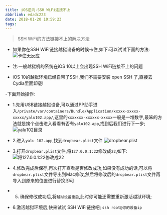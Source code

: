 ```yaml
---
title: iOS逆向-SSH WiFi连接不上
abbrlink: edadc223
date: 2018-01-20 10:59:23
tags:
---
```



> SSH WiFi的方法链接不上的解决方法
- 如果你在SSH WiFi链接越狱设备的时候卡住,如下:可以试试下面的方法:
![卡住无反应](http://upload-images.jianshu.io/upload_images/590107-26ecc271b7cbcce9.png?imageMogr2/auto-orient/strip%7CimageView2/2/w/1240)

- 注:一般越狱机的系统在iOS 10以上会出现SSH WiFi链接不上的问题
- iOS 10的越狱环境已经自带了SSH,我们不需要安装 open SSH 了,直接去Cydia里面卸载!

<!-- more -->

-下面开始操作:
  - 1.先用USB链接越狱设备,可以通过PP助手进入`/private/var/containers/Bundle/Application/xxxxx-xxxxx-xxxxx/yalu102.app/`,这里的`xxxxxxx-xxxxxx-xxxxx`一般是一堆数字,最笨的方法就是挨个点击进入看看有否有`yalu102.app`,找到后我们进行下一步;
![yalu102目录](http://upload-images.jianshu.io/upload_images/590107-87a2f706c9d5fd14.png?imageMogr2/auto-orient/strip%7CimageView2/2/w/1240)

- 2.进入`yalu 102.app`,找到`dropbear.plist`文件
![dropbear.plist](http://upload-images.jianshu.io/upload_images/590107-78d2518d534387ae.png?imageMogr2/auto-orient/strip%7CimageView2/2/w/1240)

- 3.打开`dropbear.plist`文件,将`127.0.0.1:22`修改成`22`,如下:
![将127.0.0.1:22修改成22](http://upload-images.jianshu.io/upload_images/590107-492b59c7e6261913.png?imageMogr2/auto-orient/strip%7CimageView2/2/w/1240)

- 4.修改完成后保存,再次打开查看是否修改成功,如果没有成功的话,可以将`dropbear.plist`文件导出到Mac修改,然后将修改后的`dropbear.plist`文件再导入到原来的位置进行替换即可

- 5. 确保修改成功后,将`越狱设备重启`,此时你可能还需要重新激活越狱环境;

- 6.激活越狱环境后,快来试试 SSH WiFi链接吧;
`ssh root@你的设备ip`


